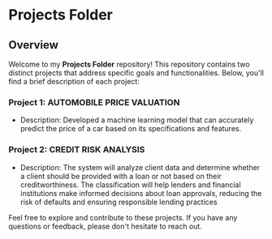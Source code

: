 # Projects Folder

## Overview

Welcome to my **Projects Folder** repository! This repository contains two distinct projects that address specific goals and functionalities. Below, you'll find a brief description of each project:

### Project 1: AUTOMOBILE PRICE VALUATION

- Description: Developed a machine learning model that can accurately predict the price of a car based on its specifications and features.


### Project 2: CREDIT RISK ANALYSIS

- Description: The system will analyze client data and determine whether a client should be provided with a loan or not based on their creditworthiness.
The classification will help lenders and financial institutions make informed decisions about loan approvals, reducing the risk of defaults and ensuring responsible lending practices




Feel free to explore and contribute to these projects. If you have any questions or feedback, please don't hesitate to reach out.

